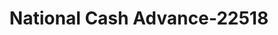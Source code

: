 ---
f_zip-code: 39120
f_state-code: MS
title: National Cash Advance-22518
f_phone: 601-442-1955
f_city-only: Natchez
f_address: 105 Lower Woodville Road Natchez
f_location-unique-id: '22518'
slug: national-cash-advance-22518
updated-on: '2024-05-30T13:46:58.046Z'
created-on: '2024-05-30T13:36:59.803Z'
published-on: '2024-05-30T13:54:32.469Z'
f_city-state: cms/city/natchez-ms.md
f_company: cms/company/national-cash-advance.md
f_state: cms/state/mississippi.md
layout: '[payday-loan].html'
tags: payday-loan
---
